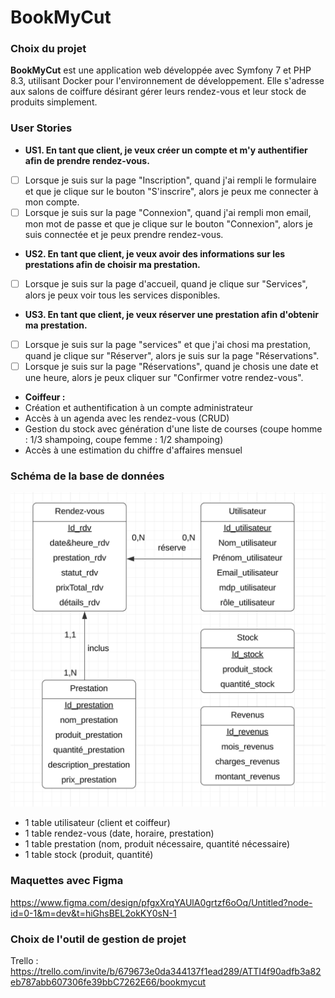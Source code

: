 # BookMyCut

### Choix du projet
**BookMyCut** est une application web développée avec Symfony 7 et PHP 8.3, utilisant Docker pour l'environnement de développement. Elle s'adresse aux salons de coiffure désirant gérer leurs rendez-vous et leur stock de produits simplement. 

### User Stories  
- **US1. En tant que client, je veux créer un compte et m'y authentifier afin de prendre rendez-vous.**
- [ ] Lorsque je suis sur la page "Inscription", quand j'ai rempli le formulaire et que je clique sur le bouton "S'inscrire", alors je peux me connecter à mon compte. 
- [ ] Lorsque je suis sur la page "Connexion", quand j'ai rempli mon email, mon mot de passe et que je clique sur le bouton "Connexion", alors je suis connectée et je peux prendre rendez-vous.
- **US2. En tant que client, je veux avoir des informations sur les prestations afin de choisir ma prestation.**
- [ ] Lorsque je suis sur la page d'accueil, quand je clique sur "Services", alors je peux voir tous les services disponibles. 
- **US3. En tant que client, je veux réserver une prestation afin d'obtenir ma prestation.**
- [ ] Lorsque je suis sur la page "services" et que j'ai chosi ma prestation, quand je clique sur "Réserver", alors je suis sur la page "Réservations".
- [ ] Lorsque je suis sur la page "Réservations", quand je chosis une date et une heure, alors je peux cliquer sur "Confirmer votre rendez-vous". 
- **Coiffeur :**
- Création et authentification à un compte administrateur
- Accès à un agenda avec les rendez-vous (CRUD)
- Gestion du stock avec génération d'une liste de courses (coupe homme : 1/3 shampoing, coupe femme : 1/2 shampoing)
- Accès à une estimation du chiffre d'affaires mensuel

### Schéma de la base de données
![Schéma](schema_bdd.png)
- 1 table utilisateur (client et coiffeur)
- 1 table rendez-vous (date, horaire, prestation)
- 1 table prestation (nom, produit nécessaire, quantité nécessaire)
- 1 table stock (produit, quantité)

### Maquettes avec Figma
https://www.figma.com/design/pfgxXrqYAUlA0grtzf6oOq/Untitled?node-id=0-1&m=dev&t=hiGhsBEL2okKY0sN-1

### Choix de l'outil de gestion de projet
Trello : https://trello.com/invite/b/679673e0da344137f1ead289/ATTI4f90adfb3a82eb787abb607306fe39bbC7262E66/bookmycut 
